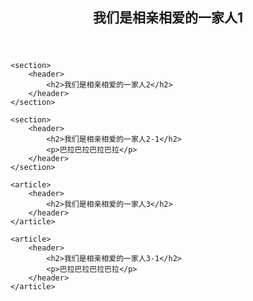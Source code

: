 <!DOCTYPE html>
<html lang="cmn-Hans">
<head>
    <title>header 、footer 不止表示页头页尾</title>
</head>
<body>
    <div>
        <header>
            <h2>我们是相亲相爱的一家人1</h2>
        </header>
    </div>

    <section>
        <header>
            <h2>我们是相亲相爱的一家人2</h2>
        </header>
    </section>

    <section>
        <header>
            <h2>我们是相亲相爱的一家人2-1</h2>
            <p>巴拉巴拉巴拉巴拉</p>
        </header>
    </section>

    <article>
        <header>
            <h2>我们是相亲相爱的一家人3</h2>
        </header>
    </article>

    <article>
        <header>
            <h2>我们是相亲相爱的一家人3-1</h2>
            <p>巴拉巴拉巴拉巴拉</p>
        </header>
    </article>
</body>
</html>